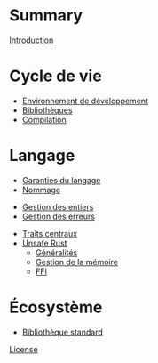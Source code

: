 # Summary

[Introduction](introduction.md)

# Cycle de vie

- [Environnement de développement](devenv.md)
- [Bibliothèques](libraries.md)
- [Compilation](compilation.md)

# Langage

- [Garanties du langage](guarantees.md)
- [Nommage](naming.md)
<!-- - [Macros](macros.md) -->
- [Gestion des entiers](integer.md)
- [Gestion des erreurs](errors.md)
<!-- - [Système de types](typesystem.md) -->
- [Traits centraux](central_traits.md)
- [Unsafe Rust](unsafe.md)
  - [Généralités](unsafe/generalities.md)
  - [Gestion de la mémoire](unsafe/memory.md)
  - [FFI](unsafe/ffi.md)

# Écosystème

- [Bibliothèque standard](standard.md)

[License](LICENSE.md)

<!-- TODO: - [Test et fuzzing](testfuzz.md) -->
